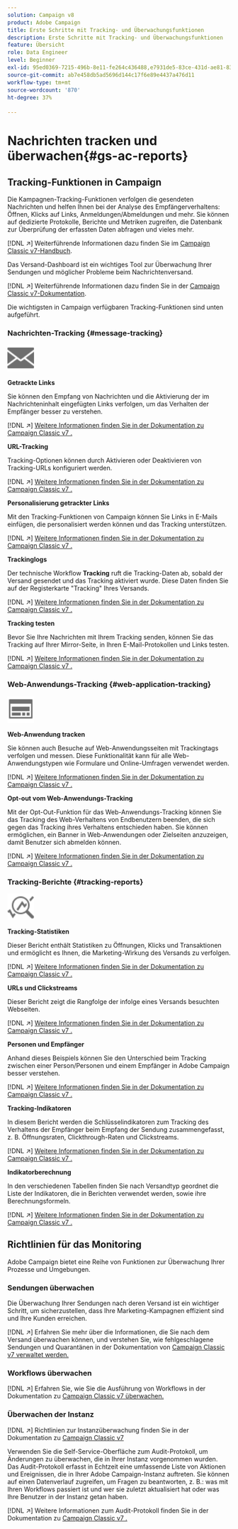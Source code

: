 ```yaml
---
solution: Campaign v8
product: Adobe Campaign
title: Erste Schritte mit Tracking- und Überwachungsfunktionen
description: Erste Schritte mit Tracking- und Überwachungsfunktionen
feature: Übersicht
role: Data Engineer
level: Beginner
exl-id: 95ed0369-7215-496b-8e11-fe264c436488,e7931de5-83ce-431d-ae81-83793d257550
source-git-commit: ab7e458db5ad5696d144c17f6e89e4437a476d11
workflow-type: tm+mt
source-wordcount: '870'
ht-degree: 37%

---
```


# Nachrichten tracken und überwachen{#gs-ac-reports}

## Tracking-Funktionen in Campaign

Die Kampagnen-Tracking-Funktionen verfolgen die gesendeten Nachrichten und helfen Ihnen bei der Analyse des Empfängerverhaltens: Öffnen, Klicks auf Links, Anmeldungen/Abmeldungen und mehr. Sie können auf dedizierte Protokolle, Berichte und Metriken zugreifen, die Datenbank zur Überprüfung der erfassten Daten abfragen und vieles mehr.

[!DNL :arrow_upper_right:]  Weiterführende Informationen dazu finden Sie im  [Campaign Classic v7-Handbuch](https://experienceleague.adobe.com/docs/campaign-classic/using/getting-started/profile-management/editing-a-profile.html?lang=en#tracking-tab).

Das Versand-Dashboard ist ein wichtiges Tool zur Überwachung Ihrer Sendungen und möglicher Probleme beim Nachrichtenversand.

[!DNL :arrow_upper_right:] Weiterführende Informationen dazu finden Sie in der  [Campaign Classic v7-Dokumentation](https://experienceleague.adobe.com/docs/campaign-classic/using/sending-messages/monitoring-deliveries/delivery-dashboard.html?lang=en#sending-messages).

Die wichtigsten in Campaign verfügbaren Tracking-Funktionen sind unten aufgeführt.

### Nachrichten-Tracking {#message-tracking}

<img src="assets/do-not-localize/icon-message-tracking.svg" width="60px">

**Getrackte Links**

Sie können den Empfang von Nachrichten und die Aktivierung der im Nachrichteninhalt eingefügten Links verfolgen, um das Verhalten der Empfänger besser zu verstehen.

[!DNL :arrow_upper_right:] [Weitere Informationen finden Sie in der Dokumentation zu Campaign Classic v7 .](https://experienceleague.adobe.com/docs/campaign-classic/using/sending-messages/tracking-messages/how-to-configure-tracked-links.html?lang=en#sending-messages)

**URL-Tracking**

Tracking-Optionen können durch Aktivieren oder Deaktivieren von Tracking-URLs konfiguriert werden.

[!DNL :arrow_upper_right:] [Weitere Informationen finden Sie in der Dokumentation zu Campaign Classic v7 .](https://experienceleague.adobe.com/docs/campaign-classic/using/sending-messages/tracking-messages/personalizing-url-tracking.html?lang=en#sending-messages)


**Personalisierung getrackter Links**

Mit den Tracking-Funktionen von Campaign können Sie Links in E-Mails einfügen, die personalisiert werden können und das Tracking unterstützen.

[!DNL :arrow_upper_right:] [Weitere Informationen finden Sie in der Dokumentation zu Campaign Classic v7 .](https://experienceleague.adobe.com/docs/campaign-classic/using/sending-messages/tracking-messages/tracking-personalized-links/tracking-personalized-links.html?lang=en#sending-messages)

**Trackinglogs**

Der technische Workflow **Tracking** ruft die Tracking-Daten ab, sobald der Versand gesendet und das Tracking aktiviert wurde. Diese Daten finden Sie auf der Registerkarte &quot;Tracking&quot; Ihres Versands.

[!DNL :arrow_upper_right:] [Weitere Informationen finden Sie in der Dokumentation zu Campaign Classic v7 .](https://experienceleague.adobe.com/docs/campaign-classic/using/sending-messages/tracking-messages/accessing-the-tracking-logs.html?lang=en#sending-messages)

**Tracking testen**

Bevor Sie Ihre Nachrichten mit Ihrem Tracking senden, können Sie das Tracking auf Ihrer Mirror-Seite, in Ihren E-Mail-Protokollen und Links testen.

[!DNL :arrow_upper_right:] [Weitere Informationen finden Sie in der Dokumentation zu Campaign Classic v7 .](https://experienceleague.adobe.com/docs/campaign-classic/using/sending-messages/tracking-messages/testing-tracking.html?lang=en#sending-messages)

### Web-Anwendungs-Tracking {#web-application-tracking}

<img src="assets/do-not-localize/icon-web-app.svg" width="60px">

**Web-Anwendung tracken**

Sie können auch Besuche auf Web-Anwendungsseiten mit Trackingtags verfolgen und messen. Diese Funktionalität kann für alle Web-Anwendungstypen wie Formulare und Online-Umfragen verwendet werden.

[!DNL :arrow_upper_right:] [Weitere Informationen finden Sie in der Dokumentation zu Campaign Classic v7 .](https://experienceleague.adobe.com/docs/campaign-classic/using/designing-content/web-applications/tracking-a-web-application.html?lang=en#designing-content)

**Opt-out vom Web-Anwendungs-Tracking**

Mit der Opt-Out-Funktion für das Web-Anwendungs-Tracking können Sie das Tracking des Web-Verhaltens von Endbenutzern beenden, die sich gegen das Tracking ihres Verhaltens entschieden haben. Sie können ermöglichen, ein Banner in Web-Anwendungen oder Zielseiten anzuzeigen, damit Benutzer sich abmelden können.

[!DNL :arrow_upper_right:] [Weitere Informationen finden Sie in der Dokumentation zu Campaign Classic v7 .](https://experienceleague.adobe.com/docs/campaign-classic/using/designing-content/web-applications/web-application-tracking-opt-out.html?lang=en#designing-content)

### Tracking-Berichte {#tracking-reports}

<img src="assets/do-not-localize/icon_monitor.svg" width="60px">

**Tracking-Statistiken**

Dieser Bericht enthält Statistiken zu Öffnungen, Klicks und Transaktionen und ermöglicht es Ihnen, die Marketing-Wirkung des Versands zu verfolgen.

[!DNL :arrow_upper_right:] [Weitere Informationen finden Sie in der Dokumentation zu Campaign Classic v7 .](https://experienceleague.adobe.com/docs/campaign-classic/using/sending-messages/tracking-messages/about-message-tracking.html?lang=en#tracking-reports)

**URLs und Clickstreams**

Dieser Bericht zeigt die Rangfolge der infolge eines Versands besuchten Webseiten.

[!DNL :arrow_upper_right:] [Weitere Informationen finden Sie in der Dokumentation zu Campaign Classic v7 .](https://experienceleague.adobe.com/docs/campaign-classic/using/reporting/reports-on-deliveries/delivery-reports.html?lang=en#urls-and-click-streams)

**Personen und Empfänger**

Anhand dieses Beispiels können Sie den Unterschied beim Tracking zwischen einer Person/Personen und einem Empfänger in Adobe Campaign besser verstehen.

[!DNL :arrow_upper_right:] [Weitere Informationen finden Sie in der Dokumentation zu Campaign Classic v7 .](https://experienceleague.adobe.com/docs/campaign-classic/using/reporting/reports-on-deliveries/person-people-recipients.html?lang=en#reporting)

**Tracking-Indikatoren**

In diesem Bericht werden die Schlüsselindikatoren zum Tracking des Verhaltens der Empfänger beim Empfang der Sendung zusammengefasst, z. B. Öffnungsraten, Clickthrough-Raten und Clickstreams.

[!DNL :arrow_upper_right:] [Weitere Informationen finden Sie in der Dokumentation zu Campaign Classic v7 .](https://experienceleague.adobe.com/docs/campaign-classic/using/reporting/reports-on-deliveries/delivery-reports.html?lang=en#reporting)

**Indikatorberechnung**

In den verschiedenen Tabellen finden Sie nach Versandtyp geordnet die Liste der Indikatoren, die in Berichten verwendet werden, sowie ihre Berechnungsformeln.

[!DNL :arrow_upper_right:] [Weitere Informationen finden Sie in der Dokumentation zu Campaign Classic v7 .](https://experienceleague.adobe.com/docs/campaign-classic/using/reporting/reports-on-deliveries/indicator-calculation.html?lang=en#reporting)

## Richtlinien für das Monitoring

Adobe Campaign bietet eine Reihe von Funktionen zur Überwachung Ihrer Prozesse und Umgebungen.

### Sendungen überwachen

Die Überwachung Ihrer Sendungen nach deren Versand ist ein wichtiger Schritt, um sicherzustellen, dass Ihre Marketing-Kampagnen effizient sind und Ihre Kunden erreichen.

[!DNL :arrow_upper_right:] Erfahren Sie mehr über die Informationen, die Sie nach dem Versand überwachen können, und verstehen Sie, wie fehlgeschlagene Sendungen und Quarantänen in der Dokumentation von  [Campaign Classic v7 verwaltet werden.](https://experienceleague.adobe.com/docs/campaign-classic/using/sending-messages/monitoring-deliveries/about-delivery-monitoring.html?lang=en#sending-messages)

### Workflows überwachen

[!DNL :arrow_upper_right:] Erfahren Sie, wie Sie die Ausführung von Workflows in der Dokumentation zu   [Campaign Classic v7 überwachen.](https://experienceleague.adobe.com/docs/campaign-classic/using/automating-with-workflows/monitoring-workflows/monitoring-workflow-execution.html?lang=en#automating-with-workflows)

### Überwachen der Instanz

[!DNL :arrow_upper_right:] Richtlinien zur Instanzüberwachung finden Sie in der Dokumentation zu  [Campaign Classic v7](https://experienceleague.adobe.com/docs/campaign-classic/using/monitoring-campaign-classic/introduction/monitoring-guidelines.html?lang=en#monitoring-campaign-classic)

Verwenden Sie die Self-Service-Oberfläche zum Audit-Protokoll, um Änderungen zu überwachen, die in Ihrer Instanz vorgenommen wurden. Das Audit-Protokoll erfasst in Echtzeit eine umfassende Liste von Aktionen und Ereignissen, die in Ihrer Adobe Campaign-Instanz auftreten. Sie können auf einen Datenverlauf zugreifen, um Fragen zu beantworten, z. B.: was mit Ihren Workflows passiert ist und wer sie zuletzt aktualisiert hat oder was Ihre Benutzer in der Instanz getan haben.

[!DNL :arrow_upper_right:] Weitere Informationen zum Audit-Protokoll finden Sie in der Dokumentation zu   [Campaign Classic v7 .](https://experienceleague.adobe.com/docs/campaign-classic/using/monitoring-campaign-classic/production-procedures/audit-trail.html?lang=en#accessing-audit-trail)
